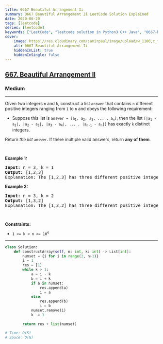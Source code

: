 ```yaml
---
title: 0667 Beautiful Arrangement Ii
summary: 0667 Beautiful Arrangement Ii LeetCode Solution Explained
date: 2020-06-20
tags: [leetcode]
series: [leetcode]
keywords: ["LeetCode", "leetcode solution in Python3 C++ Java", "0667-beautiful-arrangement-ii LeetCode Solution Explained"]
cover:
    image: https://res.cloudinary.com/samirpaul/image/upload/w_1100,c_fit,co_rgb:FFFFFF,l_text:Arial_75_bold:0667 Beautiful Arrangement Ii - Solution Explained/problem-solving.webp
    alt: 0667 Beautiful Arrangement Ii
    hiddenInList: true
    hiddenInSingle: false
---
```



<h2><a href="https://leetcode.com/problems/beautiful-arrangement-ii/">667. Beautiful Arrangement II</a></h2><h3>Medium</h3><hr><div><p>Given two integers <code>n</code> and <code>k</code>, construct a list <code>answer</code> that contains <code>n</code> different positive integers ranging from <code>1</code> to <code>n</code> and obeys the following requirement:</p>

<ul>
	<li>Suppose this list is <code>answer =&nbsp;[a<sub>1</sub>, a<sub>2</sub>, a<sub>3</sub>, ... , a<sub>n</sub>]</code>, then the list <code>[|a<sub>1</sub> - a<sub>2</sub>|, |a<sub>2</sub> - a<sub>3</sub>|, |a<sub>3</sub> - a<sub>4</sub>|, ... , |a<sub>n-1</sub> - a<sub>n</sub>|]</code> has exactly <code>k</code> distinct integers.</li>
</ul>

<p>Return <em>the list</em> <code>answer</code>. If there multiple valid answers, return <strong>any of them</strong>.</p>

<p>&nbsp;</p>
<p><strong class="example">Example 1:</strong></p>

<pre><strong>Input:</strong> n = 3, k = 1
<strong>Output:</strong> [1,2,3]
Explanation: The [1,2,3] has three different positive integers ranging from 1 to 3, and the [1,1] has exactly 1 distinct integer: 1
</pre>

<p><strong class="example">Example 2:</strong></p>

<pre><strong>Input:</strong> n = 3, k = 2
<strong>Output:</strong> [1,3,2]
Explanation: The [1,3,2] has three different positive integers ranging from 1 to 3, and the [2,1] has exactly 2 distinct integers: 1 and 2.
</pre>

<p>&nbsp;</p>
<p><strong>Constraints:</strong></p>

<ul>
	<li><code>1 &lt;= k &lt; n &lt;= 10<sup>4</sup></code></li>
</ul>
</div>

---




```python
class Solution:
    def constructArray(self, n: int, k: int) -> List[int]:
        numset = {i for i in range(2, n+1)}
        i = 1
        res = [1]
        while k > 1:
            a = i - k
            b = i + k
            if a in numset:
                res.append(a)
                i = a
            else:
                res.append(b)
                i = b
            numset.remove(i)
            k -= 1
        
        return res + list(numset)
    
# Time: O(K)
# Space: O(N)
```
